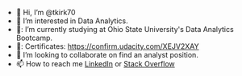 - 👋 Hi, I’m @tkirk70
- 👀 I’m interested in Data Analytics.
- 🏫: I’m currently studying at Ohio State University's Data Analytics Bootcamp. 
- 📝: Certificates: https://confirm.udacity.com/XEJV2XAY
- 💞️ I’m looking to collaborate on find an analyst position.
- 📫 How to reach me [LinkedIn](https://linkedin.com/in/timothy-kirk-03a63b9) or [Stack Overflow](https://stackoverflow.com/users/17054803/timothy-kirk)

<!---
tkirk70/tkirk70 is a ✨ special ✨ repository because its `README.md` (this file) appears on your GitHub profile.
You can click the Preview link to take a look at your changes.
--->
